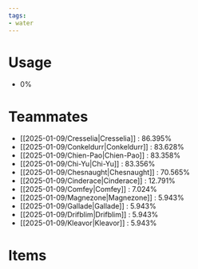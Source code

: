 ```yaml
---
tags:
- water
---
```

# Usage
- 0%
# Teammates
- [[2025-01-09/Cresselia|Cresselia]] : 86.395%
- [[2025-01-09/Conkeldurr|Conkeldurr]] : 83.628%
- [[2025-01-09/Chien-Pao|Chien-Pao]] : 83.358%
- [[2025-01-09/Chi-Yu|Chi-Yu]] : 83.356%
- [[2025-01-09/Chesnaught|Chesnaught]] : 70.565%
- [[2025-01-09/Cinderace|Cinderace]] : 12.791%
- [[2025-01-09/Comfey|Comfey]] : 7.024%
- [[2025-01-09/Magnezone|Magnezone]] : 5.943%
- [[2025-01-09/Gallade|Gallade]] : 5.943%
- [[2025-01-09/Drifblim|Drifblim]] : 5.943%
- [[2025-01-09/Kleavor|Kleavor]] : 5.943%
# Items